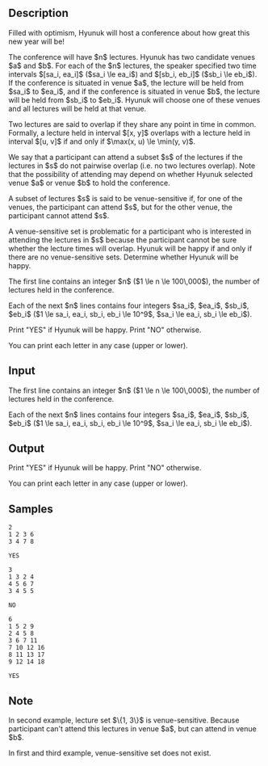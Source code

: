 ## Description

<div><p>Filled with optimism, Hyunuk will host a conference about how great this new year will be!</p><p>The conference will have $n$ lectures. Hyunuk has two candidate venues $a$ and $b$. For each of the $n$ lectures, the speaker specified two time intervals $[sa_i, ea_i]$ ($sa_i \le ea_i$) and $[sb_i, eb_i]$ ($sb_i \le eb_i$). If the conference is situated in venue $a$, the lecture will be held from $sa_i$ to $ea_i$, and if the conference is situated in venue $b$, the lecture will be held from $sb_i$ to $eb_i$. Hyunuk will choose one of these venues and <span class="tex-font-style-bf">all</span> lectures will be held at that venue.</p><p>Two lectures are said to overlap if they share any point in time in common. Formally, a lecture held in interval $[x, y]$ overlaps with a lecture held in interval $[u, v]$ if and only if $\max(x, u) \le \min(y, v)$.</p><p>We say that a participant can <span class="tex-font-style-it">attend</span> a subset $s$ of the lectures if the lectures in $s$ do not pairwise overlap (i.e. no two lectures overlap). Note that the possibility of attending may depend on whether Hyunuk selected venue $a$ or venue $b$ to hold the conference.</p><p>A subset of lectures $s$ is said to be <span class="tex-font-style-it">venue-sensitive</span> if, for one of the venues, the participant can attend $s$, but for the other venue, the participant cannot attend $s$.</p><p>A venue-sensitive set is problematic for a participant who is interested in attending the lectures in $s$ because the participant cannot be sure whether the lecture times will overlap. Hyunuk will be happy if and only if there are no venue-sensitive sets. Determine whether Hyunuk will be happy.</p></div><div class="input-specification"><p>The first line contains an integer $n$ ($1 \le n \le 100\,000$), the number of lectures held in the conference.</p><p>Each of the next $n$ lines contains four integers $sa_i$, $ea_i$, $sb_i$, $eb_i$ ($1 \le sa_i, ea_i, sb_i, eb_i \le 10^9$, $sa_i \le ea_i, sb_i \le eb_i$).</p></div><div class="output-specification"><p>Print "<span class="tex-font-style-tt">YES</span>" if Hyunuk will be happy. Print "<span class="tex-font-style-tt">NO</span>" otherwise.</p><p>You can print each letter in any case (upper or lower).</p></div>

## Input

<p>The first line contains an integer $n$ ($1 \le n \le 100\,000$), the number of lectures held in the conference.</p><p>Each of the next $n$ lines contains four integers $sa_i$, $ea_i$, $sb_i$, $eb_i$ ($1 \le sa_i, ea_i, sb_i, eb_i \le 10^9$, $sa_i \le ea_i, sb_i \le eb_i$).</p>

## Output

<p>Print "<span class="tex-font-style-tt">YES</span>" if Hyunuk will be happy. Print "<span class="tex-font-style-tt">NO</span>" otherwise.</p><p>You can print each letter in any case (upper or lower).</p>

## Samples

```input1
2
1 2 3 6
3 4 7 8
```

```output1
YES
```






```input2
3
1 3 2 4
4 5 6 7
3 4 5 5
```

```output2
NO
```






```input3
6
1 5 2 9
2 4 5 8
3 6 7 11
7 10 12 16
8 11 13 17
9 12 14 18
```

```output3
YES
```




## Note

<p>In second example, lecture set $\{1, 3\}$ is venue-sensitive. Because participant can't attend this lectures in venue $a$, but can attend in venue $b$.</p><p>In first and third example, venue-sensitive set does not exist.</p>
